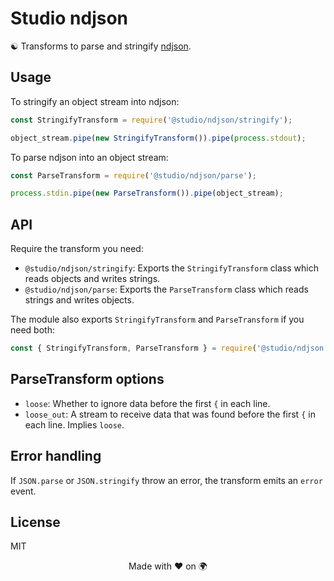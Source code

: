 # Studio ndjson

☯️ Transforms to parse and stringify [ndjson][1].

## Usage

To stringify an object stream into ndjson:

```js
const StringifyTransform = require('@studio/ndjson/stringify');

object_stream.pipe(new StringifyTransform()).pipe(process.stdout);
```

To parse ndjson into an object stream:

```js
const ParseTransform = require('@studio/ndjson/parse');

process.stdin.pipe(new ParseTransform()).pipe(object_stream);
```

## API

Require the transform you need:

- `@studio/ndjson/stringify`: Exports the `StringifyTransform` class which
  reads objects and writes strings.
- `@studio/ndjson/parse`: Exports the `ParseTransform` class which reads
  strings and writes objects.

The module also exports `StringifyTransform` and `ParseTransform` if you need
both:

```js
const { StringifyTransform, ParseTransform } = require('@studio/ndjson');
```

## ParseTransform options

- `loose`: Whether to ignore data before the first `{` in each line.
- `loose_out`: A stream to receive data that was found before the first `{` in
  each line. Implies `loose`.

## Error handling

If `JSON.parse` or `JSON.stringify` throw an error, the transform emits an
`error` event.

## License

MIT

<div align="center">Made with ❤️ on 🌍</div>

[1]: http://ndjson.org/
